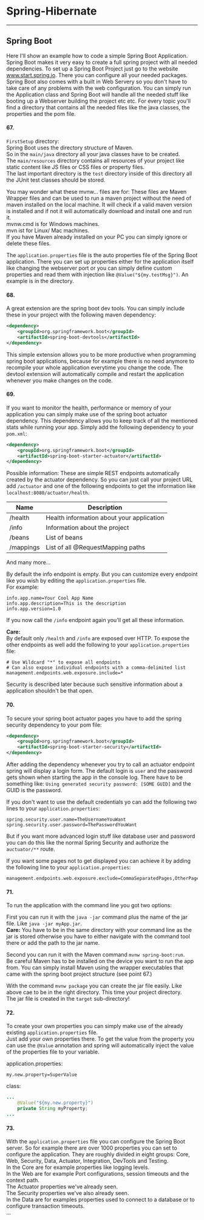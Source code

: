 # Spring-Hibernate

---

## Spring Boot
Here I'll show an example how to code a simple Spring Boot Application.
Spring Boot makes it very easy to create a full spring project with all needed dependencies. To set up a Spring Boot Project just go to the website www.start.spring.io. There you can configure all your needed packages. Spring Boot also comes with a built in Web Servery so you don't have to take care of any problems with the web configuration. You can simply run the Application class and Spring Boot will handle all the needed stuff like booting up a Webserver building the project etc etc. 
For every topic you'll find a directory that contains all the needed files like the java classes, the properties and the pom file.

#### 67.
`FirstSetup` directory:\
Spring Boot uses the directory structure of Maven.\
So in the `main/java` directory all your java classes have to be created.\
The `main/resources` directory contains all resources of your project like static content like JS files or CSS files or property files.\
The last important directory is the `test` directory inside of this directory all the JUnit test classes should be stored. 

You may wonder what these mvnw... files are for: These files are Maven Wrapper files and can be used to run a maven project without the need of maven installed on the local machine. It will check if a valid maven version is installed and if not it will automatically download and install one and run it.\
mvnw.cmd is for Windows machines.\
mvn ist for Linux/ Mac machines.\
If you have Maven already installed on your PC you can simply ignore or delete these files.

The `application.properties` file is the auto properties file of the Spring Boot application. There you can set up properties either for the application itself like changing the webserver port or you can simply define custom properties and read them with injection like `@Value("${my.testMsg}")`. An example is in the directory.

#### 68.

A great extension are the spring boot dev tools. You can simply include these in your project with the following maven dependency:

```xml
<dependency>
    <groupId>org.springframework.boot</groupId>
    <artifactId>spring-boot-devtools</artifactId>
</dependency>
```

This simple extension allows you to be more productive when programming spring boot applications, because for example there is no need anymore to recompile your whole application everytime you change the code. The devtool extension will automatically compile and restart the application whenever you make changes on the code.

#### 69.

If you want to monitor the health, performance or memory of your application you can simply make use of the spring boot actuator dependency. This dependency allows you to keep track of all the mentioned stats while running your app. Simply add the following dependency to your ``pom.xml``:

```xml
<dependency>
    <groupId>org.springframework.boot</groupId>
    <artifactId>spring-boot-starter-actuator</artifactId>
</dependency>
``` 

Possible information:
These are simple REST endpoints automatically created by the actuator dependency. So you can just call your project URL add ``/actuator`` and one of the following endpoints to get the information like ``localhost:8080/actuator/health``.

Name | Description
---|---
/health | Health information about your application
/info | Information about the project
/beans | List of beans
/mappings | List of all @RequestMapping paths
And many more...

By default the info endpoint is empty. But you can customize every endpoint like you wish by editing the ``application.properties`` file.\
For example:
```properties
info.app.name=Your Cool App Name
info.app.description=This is the description
info.app.version=1.0
```
If you now call the ``/info`` endpoint again you'll get all these information.

**Care:**\
By default only ``/health`` and ``/info`` are exposed over HTTP. To expose the other endpoints as well add the following to your ``application.properties``  file:
 ```properties
# Use Wildcard "*" to expose all endpoints
# Can also expose individual endpoints with a comma-delimited list
management.endpoints.web.exposure.include=*
```

Security is described later because such sensitive information about a application shouldn't be that open. 

#### 70.

To secure your spring boot actuator pages you have to add the spring security dependency to your pom file:

```xml
<dependency>
    <groupId>org.springframework.boot</groupId>
    <artifactId>spring-boot-starter-security</artifactId>
</dependency>
```

After adding the dependency whenever you try to call an actuator endpoint spring will display a login form.
The default login is `user` and the password gets shown when starting the app in the console log. There have to be something like: `Using generated security password: [SOME GUID]` and the GUID is the password.

If you don't want to use the default credentials yo can add the following two lines to your `application.properties`:
```properties
spring.security.user.name=TheUsernameYouWant
spring.security.user.password=ThePasswordYouWant
```

But if you want more advanced login stuff like database user and password you can do this like the normal Spring Security and authorize the `auctuator/**` route.

If you want some pages not to get displayed you can achieve it by adding the following line to your `application.properties`:
```properties
management.endpoints.web.exposure.exclude=CommaSeparatedPages,OtherPage
```

#### 71.

To run the application with the command line you got two options:

First you can run it with the `java -jar` command plus the name of the jar file. Like `java -jar myApp.jar`.\
**Care:** You have to be in the same directory with your command line as the jar is stored otherwise you have to either navigate with the command tool there or add the path to the jar name.

Second you can run it with the Maven command `mvnw spring-boot:run`.\
Be careful Maven has to be installed on the device you want to run the app from. You can simply install Maven using the wrapper executables that came with the spring boot project structure (see point 67.)

With the command `mvnw package` you can create the jar file easily. Like above cae to be in the right directory. This time your project directory.\
The jar file is created in the `target` sub-directory!

#### 72.

To create your own properties you can simply make use of the already existing `application.properties` file.\
Just add your own properties there. To get the value from the property you can use the `@Value` annotation and spring will automatically inject the value of the properties file to your variable.

application.properties:
```properties
my.new.property=SuperValue
```

class:
```java
...
    @Value("${my.new.property}")
    private String myProperty;
...
```

#### 73.

With the `application.properties` file you can configure the Spring Boot server. So for example there are over 1000 properties you can set to configure the application. They are roughly divided in eight groups: Core, Web, Security, Data, Actuator, Integration, DevTools and Testing.\
In the Core are for example properties like logging levels.\
In the Web are for example Port configurations, session timeouts and the context path.\
The Actuator properties we've already seen.\
The Security properties we've also already seen.\
In the Data are for examples properties used to connect to a database or to configure transaction timeouts.\
...
